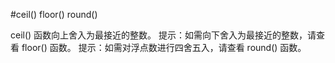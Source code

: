 #ceil() floor() round() 

ceil() 函数向上舍入为最接近的整数。
提示：如需向下舍入为最接近的整数，请查看 floor() 函数。
提示：如需对浮点数进行四舍五入，请查看 round() 函数。
